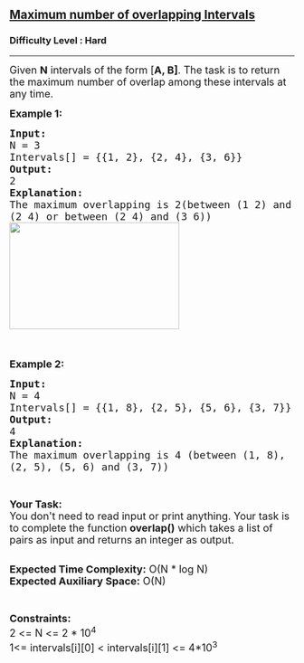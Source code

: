 <h2><a href="https://practice.geeksforgeeks.org/problems/intersecting-intervals/1?utm_source=gfg&utm_medium=article&utm_campaign=bottom_sticky_on_article">Maximum number of overlapping Intervals</a></h2><h3>Difficulty Level : Hard</h3><hr><div class="problems_problem_content__Xm_eO"><p><span style="font-size:18px">Given&nbsp;<strong>N</strong>&nbsp;intervals of the form [<strong>A, B]</strong>. The task is to return the maximum number of overlap among these intervals at any time.</span></p>

<p><span style="font-size:18px"><strong>Example 1:</strong></span></p>

<pre><span style="font-size:18px"><strong>Input:</strong>
N = 3
Intervals[] = {{1, 2}, {2, 4}, {3, 6}}
<strong>Output: </strong>
2
<strong>Explanation:</strong> 
The maximum overlapping is 2(between (1 2) and 
(2 4) or between (2 4) and (3 6))</span>&nbsp;
<img alt="" src="https://media.geeksforgeeks.org/img-practice/overlapping-300x189-1648453947.png" style="height:189px; width:300px">
<span style="font-size:18px">
</span>
</pre>

<p><span style="font-size:18px"><strong>Example 2:</strong></span></p>

<pre><span style="font-size:18px"><strong>Input:</strong>
N = 4
Intervals[] = {{1, 8}, {2, 5}, {5, 6}, {3, 7}}
<strong>Output: </strong>
4
<strong>Explanation:</strong> 
The maximum overlapping is 4 (between (1, 8), 
(2, 5), (5, 6) and (3, 7))</span></pre>

<p>&nbsp;</p>

<p><span style="font-size:18px"><strong>Your Task:&nbsp;&nbsp;</strong><br>
You don't need to read input or print anything. Your task is to complete the function <strong>overlap</strong></span><span style="font-size:18px"><strong>()</strong>&nbsp;which takes a list of pairs as input and returns an integer&nbsp;as output.</span><br>
&nbsp;</p>

<p><span style="font-size:18px"><strong>Expected Time Complexity:</strong> O(N * log N)<br>
<strong>Expected Auxiliary Space:</strong> O(N)</span></p>

<p>&nbsp;</p>

<p><span style="font-size:18px"><strong>Constraints:</strong><br>
2 &lt;= N&nbsp;&lt;= 2 * 10<sup>4</sup><br>
1&lt;= intervals[i][0] &lt; intervals[i][1] &lt;= 4*10<sup>3</sup></span></p>
</div>